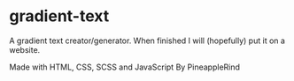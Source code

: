 # gradient-text

A gradient text creator/generator.
When finished I will (hopefully) put it on a website.

Made with HTML, CSS, SCSS and JavaScript
By PineappleRind